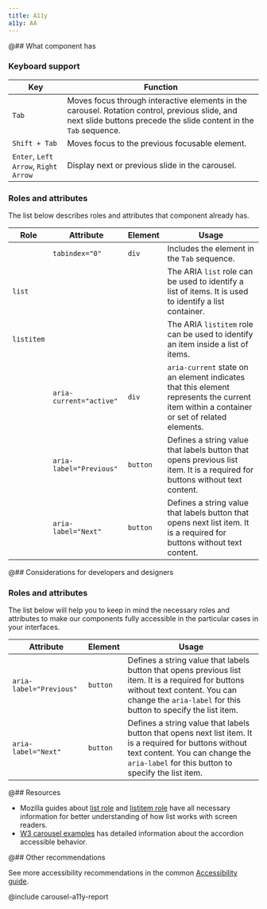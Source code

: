 ```yaml
---
title: A11y
a11y: AA
---
```


@## What component has

### Keyboard support

| Key                             | Function                                                                                                                                                            |
| ------------------------------- | ------------------------------------------------------------------------------------------------------------------------------------------------------------------- |
| `Tab`                           | Moves focus through interactive elements in the carousel. Rotation control, previous slide, and next slide buttons precede the slide content in the `Tab` sequence. |
| `Shift + Tab`                   | Moves focus to the previous focusable element.                                                                                                                      |
| `Enter`, `Left Arrow`, `Right Arrow` | Display next or previous slide in the carousel.                                                                                                                     |

### Roles and attributes

The list below describes roles and attributes that component already has.

| Role       | Attribute      | Element | Usage                                                                                                  |
| ---------- | -------------- | ------- | ------------------------------------------------------------------------------------------------------ |
|            | `tabindex="0"` | `div`   | Includes the element in the `Tab` sequence.                                                            |
| `list`     |                |         | The ARIA `list` role can be used to identify a list of items. It is used to identify a list container. |
| `listitem` |                |         | The ARIA `listitem` role can be used to identify an item inside a list of items.                       |
|            | `aria-current="active"` | `div`   | `aria-current` state on an element indicates that this element represents the current item within a container or set of related elements. |
|            | `aria-label="Previous"`            | `button`   | Defines a string value that labels button that opens previous list item. It is a required for buttons without text content.  |
|            | `aria-label="Next"`            | `button`   | Defines a string value that labels button that opens next list item. It is a required for buttons without text content.  |

@## Considerations for developers and designers

### Roles and attributes

The list below will help you to keep in mind the necessary roles and attributes to make our components fully accessible in the particular cases in your interfaces.

| Attribute         | Element | Usage                                                                                                                                                                 |
| ----------------- | ------- | --------------------------------------------------------------------------------------------------------------------------------------------------------------------- |
| `aria-label="Previous"`            | `button`   | Defines a string value that labels button that opens previous list item. It is a required for buttons without text content. You can change the `aria-label` for this button to specify the list item.  |
| `aria-label="Next"`            | `button`   | Defines a string value that labels button that opens next list item. It is a required for buttons without text content. You can change the `aria-label` for this button to specify the list item.  |

@## Resources

- Mozilla guides about [list role](https://developer.mozilla.org/en-US/docs/Web/Accessibility/ARIA/Roles/list_role) and [listitem role](https://developer.mozilla.org/en-US/docs/Web/Accessibility/ARIA/Roles/listitem_role) have all necessary information for better understanding of how list works with screen readers.
- [W3 carousel examples](https://www.w3.org/WAI/ARIA/apg/patterns/carousel/) has detailed information about the accordion accessible behavior.

@## Other recommendations

See more accessibility recommendations in the common [Accessibility guide](/core-principles/a11y/).

@include carousel-a11y-report
